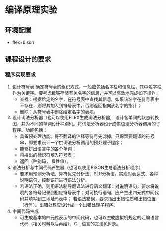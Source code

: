# 编译原理实验
## 环境配置
- flex+bison
##	课程设计的要求
###	程序实现要求
1. 设计符号表
确定符号表的组织方式，一般应包括名字栏和信息栏，其中名字栏作为关键字。要考虑能够存储有关名字的信息，并可以高效地完成如下操作：
   - 查找：根据给定的名字，在符号表中查找其信息。如果该名字在符号表中不存在，则将其加入到符号表中，否则返回指向该名字的指针；
   - 删除：从符号表中删除给定名字的表项。
2. 设计词法分析器（也可以使用FLEX生成词法分析器）
设计各单词的状态转换图，并为不同的单词设计种别码。将词法分析器设计成供语法分析器调用的子程序。功能包括：
   - 具备预处理功能。将不翻译的注释等符号先滤掉，只保留要翻译的符号串，即要求设计一个供词法分析调用的预处理子程序；
   -  能够拼出语言中的各个单词；
   -  将拼出的标识符填入符号表；
   -  返回（种别码， 属性值）。
3. 语法分析与中间代码产生器（也可以使用BISON生成语法分析程序）
   - 要求用预测分析法、算符优先分析法、SLR分析法，实现对表达式、各种说明语句、控制语句进行语法分析。
   - 若语法正确，则用语法制导翻译法进行语义翻译：对说明语句，要求将说明的各符号记录到相应符号表中；对可执行语句，应产生出四元式中间代码并填写到三地址码表中；
若语法错误，要求指出出错性质和出错位置（行号）。出错处理应设计成一个出错处理子程序。
4. 中间代码生成
   - 可生成基本的四元式表示的中间代码，也可以生成虚拟机规定的汇编语言代码（相关材料以后再给）。C－语言的文法见附录。
